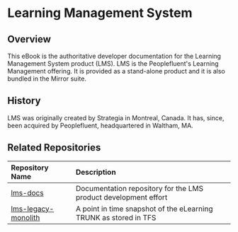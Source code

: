 # Learning Management System

## Overview
This eBook is the authoritative developer documentation for the Learning Management System product (LMS).  LMS is the Peoplefluent's Learning Management offering.  It is provided as a stand-alone product and it is also bundled in the Mirror suite.

## History
LMS was originally created by Strategia in Montreal, Canada.  It has, since, been acquired by Peoplefluent, headquartered in Waltham, MA.

## Related Repositories

| Repository Name | Description
| :--- | :---
| [lms-docs][1] | Documentation repository for the LMS product development effort
| [lms-legacy-monolith][2] | A point in time snapshot of the eLearning TRUNK as stored in TFS


[1]: https://github.com/PeopleFluent/lms-docs "LMS Developer Documentation"
[2]: https://github.com/PeopleFluent/lms-legacy-monolith "LMS Legacy Monolith"
